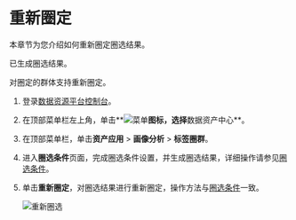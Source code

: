 # 重新圈定

本章节为您介绍如何重新圈定圈选结果。

已生成圈选结果。

对圈定的群体支持重新圈定。

1.  登录[数据资源平台控制台](https://dataq.console.aliyun.com)。

2.  在顶部菜单栏左上角，单击**![菜单](https://static-aliyun-doc.oss-accelerate.aliyuncs.com/assets/img/zh-CN/6504337061/p188771.png)**图标，选择**数据资产中心**。

3.  在顶部菜单栏，单击**资产应用** \> **画像分析** \> **标签圈群**。

4.  进入**圈选条件**页面，完成圈选条件设置，并生成圈选结果，详细操作请参见[圈选条件](/cn.zh-CN/用户指南/数据资产中心/资产应用/画像分析/标签圈群/圈选条件.md)。

5.  单击**重新圈定**，对圈选结果进行重新圈定，操作方法与[圈选条件](/cn.zh-CN/用户指南/数据资产中心/资产应用/画像分析/标签圈群/圈选条件.md)一致。

    ![重新圈选](https://static-aliyun-doc.oss-accelerate.aliyuncs.com/assets/img/zh-CN/3793950161/p212038.png)


